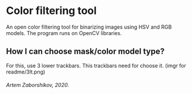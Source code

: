 # Color filtering tool
An open color filtering tool for binarizing images using HSV and RGB models. The program runs on OpenCV libraries.

## How I can choose mask/color model type?
For this, use 3 lower trackbars. This trackbars need for choose it.
(imgr for readme/3lt.png)

###### Artem Zaborshikov, 2020. 
